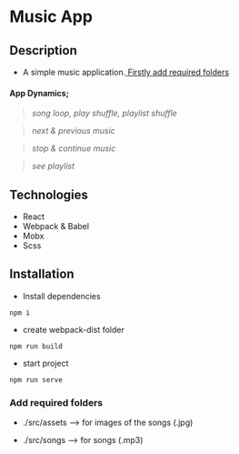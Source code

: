 # Music App

## Description
* A simple music application.[ Firstly add required folders ](#add-required-folders)

#### App Dynamics;

> *song loop, play shuffle, playlist shuffle*

> *next & previous music*

> *stop & continue music*

> *see playlist* 

## Technologies
- React
- Webpack & Babel
- Mobx
- Scss


## Installation
* Install dependencies
```
npm i
```
* create webpack-dist folder 
```
npm run build 
```
* start project 
```
npm run serve 
```
### Add required folders 
* ./src/assets --> for images of the songs (.jpg)

* ./src/songs --> for songs (.mp3)

